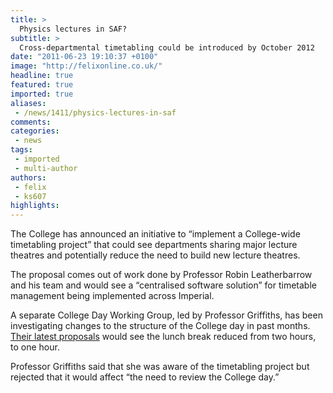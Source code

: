```yaml
---
title: >
  Physics lectures in SAF?
subtitle: >
  Cross-departmental timetabling could be introduced by October 2012
date: "2011-06-23 19:10:37 +0100"
image: "http://felixonline.co.uk/"
headline: true
featured: true
imported: true
aliases:
 - /news/1411/physics-lectures-in-saf
comments:
categories:
 - news
tags:
 - imported
 - multi-author
authors:
 - felix
 - ks607
highlights:
---
```


The College has announced an initiative to “implement a College-wide timetabling project” that could see departments sharing major lecture theatres and potentially reduce the need to build new lecture theatres.

The proposal comes out of work done by Professor Robin Leatherbarrow and his team and would see a “centralised software solution” for timetable management being implemented across Imperial.

A separate College Day Working Group, led by Professor Griffiths, has been investigating changes to the structure of the College day in past months. [Their latest proposals](http://felixonline.co.uk/news/1251/two-hour-lunchtime-could-be-abolished/) would see the lunch break reduced from two hours, to one hour.

Professor Griffiths said that she was aware of the timetabling project but rejected that it would affect “the need to review the College day.”
